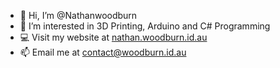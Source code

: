 - 👋 Hi, I’m @Nathanwoodburn
- 👀 I’m interested in 3D Printing, Arduino and C# Programming
- 💻 Visit my website at [nathan.woodburn.id.au](https://nathan.woodburn.id.au)
- 📫 Email me at contact@woodburn.id.au

<!---
Nathanwoodburn/Nathanwoodburn is a ✨ special ✨ repository because its `README.md` (this file) appears on your GitHub profile.
You can click the Preview link to take a look at your changes.
--->
